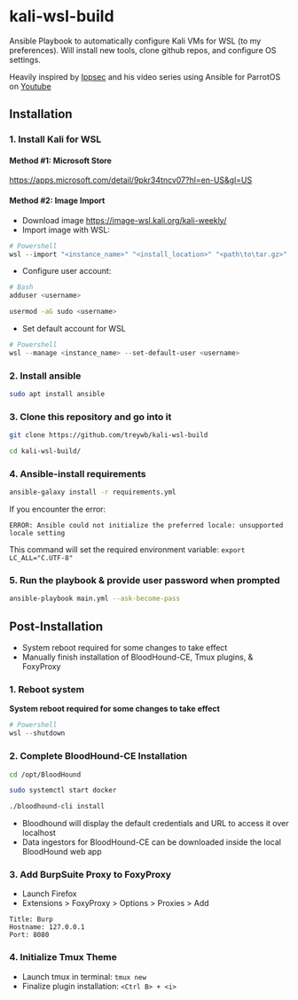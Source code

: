 # kali-wsl-build

Ansible Playbook to automatically configure Kali VMs for WSL (to my preferences). Will install new tools, clone github repos, and configure OS settings.

Heavily inspired by [Ippsec](https://github.com/ippsec/parrot-build/) and his video series using Ansible for ParrotOS on [Youtube](https://youtube.com/playlist?list=PLidcsTyj9JXJVIFqyHBHzrRYKPpZYFjM8&si=6n2xfM20y4F5v_i1)

## Installation
### 1. Install Kali for WSL

#### Method #1: Microsoft Store
https://apps.microsoft.com/detail/9pkr34tncv07?hl=en-US&gl=US

#### Method #2: Image Import
* Download image https://image-wsl.kali.org/kali-weekly/
* Import image with WSL:
```powershell
# Powershell
wsl --import "<instance_name>" "<install_location>" "<path\to\tar.gz>" --version 2
```

* Configure user account:
```bash
# Bash
adduser <username>

usermod -aG sudo <username>
```
* Set default account for WSL
```powershell
# Powershell
wsl --manage <instance_name> --set-default-user <username>
```

### 2. Install ansible
```bash
sudo apt install ansible
```

### 3. Clone this repository and go into it
```bash
git clone https://github.com/treywb/kali-wsl-build

cd kali-wsl-build/
```

### 4. Ansible-install requirements
```bash 
ansible-galaxy install -r requirements.yml
```

If you encounter the error:

`ERROR: Ansible could not initialize the preferred locale: unsupported locale setting`

This command will set the required environment variable:
`export LC_ALL="C.UTF-8"`


### 5. Run the playbook & provide user password when prompted
```bash
ansible-playbook main.yml --ask-become-pass
```

## Post-Installation
- System reboot required for some changes to take effect
- Manually finish installation of BloodHound-CE, Tmux plugins, & FoxyProxy

### 1. Reboot system

**System reboot required for some changes to take effect**
```powershell
# Powershell
wsl --shutdown
```

### 2. Complete BloodHound-CE Installation
```bash
cd /opt/BloodHound

sudo systemctl start docker

./bloodhound-cli install
```
- Bloodhound will display the default credentials and URL to access it over localhost
- Data ingestors for BloodHound-CE can be downloaded inside the local BloodHound web app

### 3. Add BurpSuite Proxy to FoxyProxy
- Launch Firefox
- Extensions > FoxyProxy > Options > Proxies > Add

```
Title: Burp
Hostname: 127.0.0.1
Port: 8080
```

### 4. Initialize Tmux Theme
- Launch tmux in terminal: `tmux new`
- Finalize plugin installation: `<Ctrl B> + <i>`
